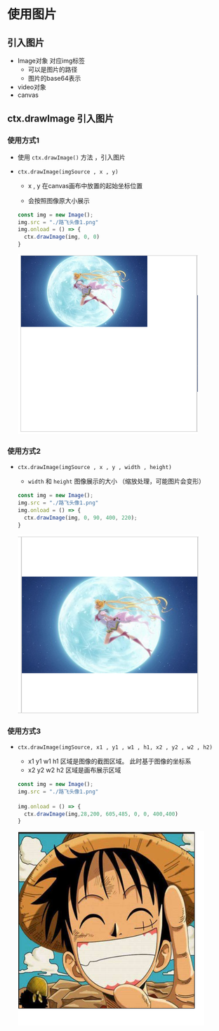 # 使用图片

## 引入图片

+ Image对象  对应img标签
  + 可以是图片的路径
  + 图片的base64表示
+ video对象
+ canvas

## ctx.drawImage 引入图片

### 使用方式1

+ 使用 `ctx.drawImage()` 方法 ，引入图片

+ `ctx.drawImage(imgSource , x , y)`

  + x , y 在canvas画布中放置的起始坐标位置

  + 会按照图像原大小展示

  ```js
  const img = new Image();
  img.src = "./路飞头像1.png"
  img.onload = () => {
    ctx.drawImage(img, 0, 0)
  }
  ```

  ![drawImage方式1](../images/drawImage方式1.png)

### 使用方式2

+ `ctx.drawImage(imgSource , x , y , width , height)`

  + `width` 和 `height` 图像展示的大小 （缩放处理，可能图片会变形）

  ```js
  const img = new Image();
  img.src = "./路飞头像1.png"
  img.onload = () => {
    ctx.drawImage(img, 0, 90, 400, 220);
  }
  ```

  ![drawImage方式2](../images/drawImage方式2.png)

### 使用方式3

+ `ctx.drawImage(imgSource, x1 , y1 , w1 , h1, x2 , y2 , w2 , h2)`

  + x1 y1 w1 h1 区域是图像的截图区域。 此时基于图像的坐标系
  + x2 y2 w2 h2 区域是画布展示区域

  ```js
  const img = new Image();
  img.src = "./路飞头像1.png"

  img.onload = () => {
    ctx.drawImage(img,28,200, 605,485, 0, 0, 400,400)
  }
  ```

  ![drawImage方式3](../images/drawImage方式3.png)

